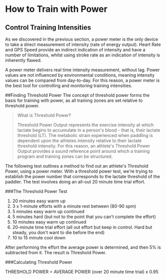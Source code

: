# How to Train with Power


## Control Training Intensities
As we discovered in the previous section, a power meter is the only device to take a direct measurement of intensity (rate of energy output). Heart Rate and GPS Speed provide an indirect indication of intensity and have a number of limitations, whilst using stroke rate as an indication of intensity is inherently flawed.

A power meter delivers real time intensity measurement, without lag. Power values are not influenced by environmental conditions, meaning intensity values can be compared from day-to-day. For this reason, a power meter is the best tool for controlling and monitoring training intensities.

##Finding Threshold Power
The concept of threshold power forms the basis for training with power, as all training zones are set relative to threshold power.

> What is Threshold Power?
> 
> Threshold Power Output represents the exercise intensity at which lactate begins to accumulate in a person's blood - that is, their lactate threshold (LT). 
The metabolic strain experienced when paddling is dependent upon the athletes intensity relative to their lactate threshold intensity. For this reason, an athlete's Threshold Power Output provides a sound reference point around which a training program and training zones can be structured.

The following test outlines a method to find out an athlete's Threshold Power, using a power meter. With a threshold power test, we're trying to establish the power number that corresponds to the lactate threshold of the paddler. The test involves doing an all-out 20 minute time trial effort.

###The Threshold Power Test
1. 20 minutes easy warm up
2. 3 x 1-minute efforts with a minute rest between (80-90 spm)
3. 5 minutes easy warm up continued
4. 5 minutes hard (but not to the point that you can't complete the effort)
5. 10 minutes easy warm up continued
6. 20-minute time trial effort (all out effort but keep in control. Hard but steady, you don't want to die before the end)
7. 10 to 15 minute cool down

After performing the effort the average power is determined, and then 5% is subtracted from it. The result is Threshold Power.

###Calculating Threshold Power

THRESHOLD POWER = AVERAGE POWER (over 20 minute time trial) x 0.95


